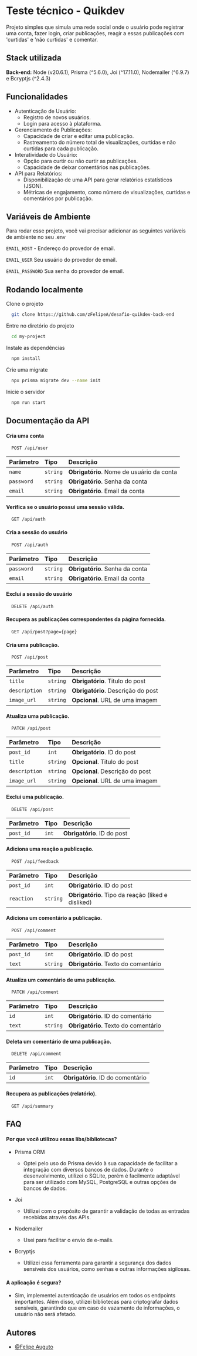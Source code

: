 # Teste técnico - Quikdev

Projeto simples que simula uma rede social onde o usuário pode registrar uma conta, fazer login, criar publicações, reagir a essas publicações com 'curtidas' e 'não curtidas' e comentar.

## Stack utilizada

**Back-end:** Node (v20.6.1), Prisma (^5.6.0), Joi (^17.11.0), Nodemailer (^6.9.7) e Bcryptjs (^2.4.3)

## Funcionalidades

-   Autenticação de Usuário:
    -   Registro de novos usuários.
    -   Login para acesso à plataforma.
-   Gerenciamento de Publicações:
    -   Capacidade de criar e editar uma publicação.
    -   Rastreamento do número total de visualizações, curtidas e não curtidas para cada publicação.
-   Interatividade do Usuário:
    -   Opção para curtir ou não curtir as publicações.
    -   Capacidade de deixar comentários nas publicações.
-   API para Relatórios:
    -   Disponibilização de uma API para gerar relatórios estatísticos (JSON).
    -   Métricas de engajamento, como número de visualizações, curtidas e comentários por publicação.

## Variáveis de Ambiente

Para rodar esse projeto, você vai precisar adicionar as seguintes variáveis de ambiente no seu .env

`EMAIL_HOST` - Endereço do provedor de email.

`EMAIL_USER` Seu usuário do provedor de email.

`EMAIL_PASSWORD` Sua senha do provedor de email.

## Rodando localmente

Clone o projeto

```bash
  git clone https://github.com/zFelipeA/desafio-quikdev-back-end
```

Entre no diretório do projeto

```bash
  cd my-project
```

Instale as dependências

```bash
  npm install
```

Crie uma migrate

```bash
  npx prisma migrate dev --name init
```

Inicie o servidor

```bash
  npm run start
```

## Documentação da API

#### Cria uma conta

```http
  POST /api/user
```

| Parâmetro  | Tipo     | Descrição                                 |
| :--------- | :------- | :---------------------------------------- |
| `name`     | `string` | **Obrigatório**. Nome de usuário da conta |
| `password` | `string` | **Obrigatório**. Senha da conta           |
| `email`    | `string` | **Obrigatório**. Email da conta           |

#### Verifica se o usuário possui uma sessão válida.

```http
  GET /api/auth
```

#### Cria a sessão do usuário

```http
  POST /api/auth
```

| Parâmetro  | Tipo     | Descrição                       |
| :--------- | :------- | :------------------------------ |
| `password` | `string` | **Obrigatório**. Senha da conta |
| `email`    | `string` | **Obrigatório**. Email da conta |

#### Exclui a sessão do usuário

```http
  DELETE /api/auth
```

#### Recupera as publicações correspondentes da página fornecida.

```http
  GET /api/post?page={page}
```

#### Cria uma publicação.

```http
  POST /api/post
```

| Parâmetro     | Tipo     | Descrição                          |
| :------------ | :------- | :--------------------------------- |
| `title`       | `string` | **Obrigatório**. Titulo do post    |
| `description` | `string` | **Obrigatório**. Descrição do post |
| `image_url`   | `string` | **Opcional**. URL de uma imagem    |

#### Atualiza uma publicação.

```http
  PATCH /api/post
```

| Parâmetro     | Tipo     | Descrição                       |
| :------------ | :------- | :------------------------------ |
| `post_id`     | `int`    | **Obrigatório**. ID do post     |
| `title`       | `string` | **Opcional**. Titulo do post    |
| `description` | `string` | **Opcional**. Descrição do post |
| `image_url`   | `string` | **Opcional**. URL de uma imagem |

#### Exclui uma publicação.

```http
  DELETE /api/post
```

| Parâmetro | Tipo  | Descrição                   |
| :-------- | :---- | :-------------------------- |
| `post_id` | `int` | **Obrigatório**. ID do post |

#### Adiciona uma reação a publicação.

```http
  POST /api/feedback
```

| Parâmetro  | Tipo     | Descrição                                          |
| :--------- | :------- | :------------------------------------------------- |
| `post_id`  | `int`    | **Obrigatório**. ID do post                        |
| `reaction` | `string` | **Obrigatório**. Tipo da reação (liked e disliked) |

#### Adiciona um comentário a publicação.

```http
  POST /api/comment
```

| Parâmetro | Tipo     | Descrição                            |
| :-------- | :------- | :----------------------------------- |
| `post_id` | `int`    | **Obrigatório**. ID do post          |
| `text`    | `string` | **Obrigatório**. Texto do comentário |

#### Atualiza um comentário de uma publicação.

```http
  PATCH /api/comment
```

| Parâmetro | Tipo     | Descrição                            |
| :-------- | :------- | :----------------------------------- |
| `id`      | `int`    | **Obrigatório**. ID do comentário    |
| `text`    | `string` | **Obrigatório**. Texto do comentário |

#### Deleta um comentário de uma publicação.

```http
  DELETE /api/comment
```

| Parâmetro | Tipo  | Descrição                         |
| :-------- | :---- | :-------------------------------- |
| `id`      | `int` | **Obrigatório**. ID do comentário |

#### Recupera as publicações (relatório).

```http
  GET /api/summary
```

## FAQ

#### Por que você utilizou essas libs/bibliotecas?

-   Prisma ORM

    -   Optei pelo uso do Prisma devido à sua capacidade de facilitar a integração com diversos bancos de dados. Durante o desenvolvimento, utilizei o SQLite, porém é facilmente adaptável para ser utilizado com MySQL, PostgreSQL e outras opções de bancos de dados.

-   Joi

    -   Utilizei com o propósito de garantir a validação de todas as entradas recebidas através das APIs.

-   Nodemailer

    -   Usei para facilitar o envio de e-mails.

-   Bcryptjs
    -   Utilizei essa ferramenta para garantir a segurança dos dados sensíveis dos usuários, como senhas e outras informações sigilosas.

#### A aplicação é segura?

-   Sim, implementei autenticação de usuários em todos os endpoints importantes. Além disso, utilizei bibliotecas para criptografar dados sensíveis, garantindo que em caso de vazamento de informações, o usuário não será afetado.

## Autores

-   [@Felipe Auguto](https://github.com/zFelipeA)
